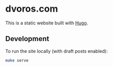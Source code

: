 # dvoros.com

This is a static website built with [Hugo](https://gohugo.io/).

## Development

To run the site locally (with draft posts enabled):

```bash
make serve
```
